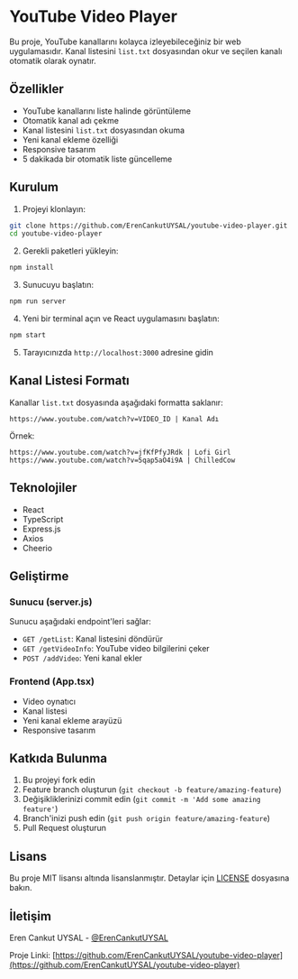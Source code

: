 # YouTube Video Player

Bu proje, YouTube kanallarını kolayca izleyebileceğiniz bir web uygulamasıdır. Kanal listesini `list.txt` dosyasından okur ve seçilen kanalı otomatik olarak oynatır.

## Özellikler

- YouTube kanallarını liste halinde görüntüleme
- Otomatik kanal adı çekme
- Kanal listesini `list.txt` dosyasından okuma
- Yeni kanal ekleme özelliği
- Responsive tasarım
- 5 dakikada bir otomatik liste güncelleme

## Kurulum

1. Projeyi klonlayın:
```bash
git clone https://github.com/ErenCankutUYSAL/youtube-video-player.git
cd youtube-video-player
```

2. Gerekli paketleri yükleyin:
```bash
npm install
```

3. Sunucuyu başlatın:
```bash
npm run server
```

4. Yeni bir terminal açın ve React uygulamasını başlatın:
```bash
npm start
```

5. Tarayıcınızda `http://localhost:3000` adresine gidin

## Kanal Listesi Formatı

Kanallar `list.txt` dosyasında aşağıdaki formatta saklanır:

```
https://www.youtube.com/watch?v=VIDEO_ID | Kanal Adı
```

Örnek:
```
https://www.youtube.com/watch?v=jfKfPfyJRdk | Lofi Girl
https://www.youtube.com/watch?v=5qap5aO4i9A | ChilledCow
```

## Teknolojiler

- React
- TypeScript
- Express.js
- Axios
- Cheerio

## Geliştirme

### Sunucu (server.js)

Sunucu aşağıdaki endpoint'leri sağlar:

- `GET /getList`: Kanal listesini döndürür
- `GET /getVideoInfo`: YouTube video bilgilerini çeker
- `POST /addVideo`: Yeni kanal ekler

### Frontend (App.tsx)

- Video oynatıcı
- Kanal listesi
- Yeni kanal ekleme arayüzü
- Responsive tasarım

## Katkıda Bulunma

1. Bu projeyi fork edin
2. Feature branch oluşturun (`git checkout -b feature/amazing-feature`)
3. Değişikliklerinizi commit edin (`git commit -m 'Add some amazing feature'`)
4. Branch'inizi push edin (`git push origin feature/amazing-feature`)
5. Pull Request oluşturun

## Lisans

Bu proje MIT lisansı altında lisanslanmıştır. Detaylar için [LICENSE](LICENSE) dosyasına bakın.

## İletişim

Eren Cankut UYSAL - [@ErenCankutUYSAL](https://github.com/ErenCankutUYSAL)

Proje Linki: [https://github.com/ErenCankutUYSAL/youtube-video-player](https://github.com/ErenCankutUYSAL/youtube-video-player)